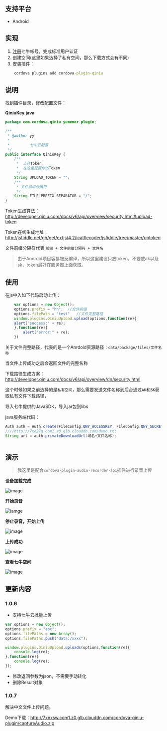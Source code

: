 ## 支持平台

* Android

## 实现

1. [注册](https://portal.qiniu.com/signup)七牛帐号，完成标准用户认证 
2. 创建空间(这里如果选择了私有空间，那么下载方式会有不同)
3. 安装插件：
```cmd
	cordova plugins add cordova-plugin-qiniu
```

## 说明
找到插件目录，修改配置文件：

**QiniuKey.java**

```java
package com.cordova.qiniu.yumemor.plugin;

/**
 * @author yy
 * 
 *         七牛云配置
 */
public interface QiniuKey {
	/**
	 * 	上传Token
	 * 	在这里配置你的Token
	 */
	String UPLOAD_TOKEN = "";
	/**
	 * 文件前缀分隔符
	 */
	String FILE_PREFIX_SEPARATOR = "/";
}

```

Token生成算法：http://developer.qiniu.com/docs/v6/api/overview/security.html#upload-token

Token在线生成地址：http://jsfiddle.net/gh/get/extjs/4.2/icattlecoder/jsfiddle/tree/master/uptoken

文件前缀分隔符代表	`前缀 + 文件前缀分隔符 + 文件名`

> 由于Android项目容易被反编译，所以这里建议只放token，不要放ak以及sk，token最好在服务器上面获取。

## 使用

在js中入如下代码启动上传：

```javascript
	var options = new Object();
	options.prefix = "hh";	//文件前缀
	options.filePath = "test"	//文件完整路径
	window.plugins.QiniuUpload.upload(options,function(re){
    alert("success:" + re);
	},function(re){
		alert("error:" + re);
	})
```

关于文件完整路径，代表的是一个Anrdoid资源路径：`data/package/files/文件名称`

当文件上传成功之后会返回文件的完整名称

下载路径生成方案：http://developer.qiniu.com/docs/v6/api/overview/dn/security.html

这个时候如果之前选择的是`私有空间`，那么需要发送文件名称到后台通过`AK`和`SK`获取私有文件下载路径，

导入七牛提供的JavaSDK，导入jar包到libs

java服务端代码：

```java
Auth auth = Auth.create(FileConfig.QNY_ACCESSKEY, FileConfig.QNY_SECRETKEY);
////http://7xo27g.com1.z0.glb.clouddn.com/demo.txt
String url = auth.privateDownloadUrl(域名+文件名称);
	
```

## 演示

>我这里是配合`cordova-plugin-audio-recorder-api`插件进行录音上传

**设备加载完成**

![image](http://7xnxsw.com1.z0.glb.clouddn.com/cordova-qiniu-plugin/Screenshot_2015-11-12-17-16-10.png)

**开始录音**

![iamge](http://7xnxsw.com1.z0.glb.clouddn.com/cordova-qiniu-plugin/Screenshot_2015-11-12-17-17-16.png)

**停止录音，开始上传**

![image](http://7xnxsw.com1.z0.glb.clouddn.com/cordova-qiniu-plugin/Screenshot_2015-11-12-17-20-40.png)

**上传成功**

![image](http://7xnxsw.com1.z0.glb.clouddn.com/cordova-qiniu-plugin/Screenshot_2015-11-12-17-17-38.png)

**查看七牛空间**

![image](http://7xnxsw.com1.z0.glb.clouddn.com/cordova-qiniu-plugin/QQ截图20151111150111.png)

## 更新内容

### 1.0.6

* 支持七牛云批量上传 
``` javascript
var options = new Object();
options.prefix = "abc";
options.filePaths = new Array();
options.filePaths.push("data:/xxxx");

window.plugins.QiniuUpload.uploads(options,function(re){
	console.log(re);
},function(re){
	console.log(re);						
});
```
* 修改返回参数为json，不需要手动转化
* 删除Result对象

### 1.0.7

解决中文文件上传问题。

Demo下载：http://7xnxsw.com1.z0.glb.clouddn.com/cordova-qiniu-plugin/captureAudio.zip